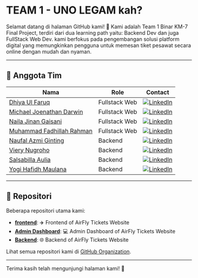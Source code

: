 # TEAM 1 - UNO LEGAM kah?

Selamat datang di halaman GitHub kami! 🎉 Kami adalah Team 1 Binar KM-7 Final Project, terdiri dari dua learning path yaitu: Backend Dev dan juga FullStack Web Dev. kami berfokus pada pengembangan solusi platform digital yang memungkinkan pengguna untuk memesan tiket pesawat secara online dengan mudah dan nyaman.

---

## 👥 Anggota Tim


| Nama                              | Role              | Contact                                                |
|-----------------------------------|-------------------|-------------------------------------------------------|
| [Dhiya Ul Faruq](https://github.com/pentahead)        | Fullstack Web      | [![LinkedIn](https://img.shields.io/badge/LinkedIn-Dhiya%20Ul%20Faruq-blue?logo=linkedin)](https://www.linkedin.com/in/dhiyaulfaruq/) |
| [Michael Joenathan Darwin](https://github.com/MichaelJD-MJD) | Fullstack Web      | [![LinkedIn](https://img.shields.io/badge/LinkedIn-Michael%20Joenathan%20Darwin-blue?logo=linkedin)](https://www.linkedin.com/in/michael-joenathan-darwin/) |
| [Naila Jinan Gaisani](https://github.com/nellnelaa)   | Fullstack Web      | [![LinkedIn](https://img.shields.io/badge/LinkedIn-Naila%20Jinan%20Gaisani-blue?logo=linkedin)](https://www.linkedin.com/in/naila-jinan-gaisani/) |
| [Muhammad Fadhillah Rahman](https://github.com/FadPro77) | Fullstack Web   | [![LinkedIn](https://img.shields.io/badge/LinkedIn-Muhammad%20Fadhillah%20Rahman-blue?logo=linkedin)](https://www.linkedin.com/in/muhammad-fadhillah-rahman/) |
| [Naufal Azmi Ginting](https://github.com/BoboiAzumi)  | Backend            | [![LinkedIn](https://img.shields.io/badge/LinkedIn-Naufal%20Azmi%20Ginting-blue?logo=linkedin)](https://www.linkedin.com/in/naufal-azmi-ginting/) |
| [Viery Nugroho](https://github.com/vierynugroho)      | Backend            | [![LinkedIn](https://img.shields.io/badge/LinkedIn-Viery%20Nugroho-blue?logo=linkedin)](https://www.linkedin.com/in/viery-nugroho/) |
| [Salsabilla Aulia](https://github.com/chacabilla)     | Backend            | [![LinkedIn](https://img.shields.io/badge/LinkedIn-Salsabilla%20Aulia-blue?logo=linkedin)](https://www.linkedin.com/in/salsabilla-aulia/) |
| [Yogi Hafidh Maulana](https://github.com/Yogihafidh)  | Backend            | [![LinkedIn](https://img.shields.io/badge/LinkedIn-Yogi%20Hafidh%20Maulana-blue?logo=linkedin)](https://www.linkedin.com/in/yogi-hafidh-maulana/) |

---

## 📂 Repositori
Beberapa repositori utama kami:
- **[frontend](https://github.com/TIM1-FSW-BE-BINAR/Frontend)**: ✈️ Frontend of AirFly Tickets Website
- **[Admin Dashboard](https://github.com/TIM1-FSW-BE-BINAR/Admin-Dashboard)**: 💻 Admin Dashboard of AirFly Tickets Website
- **[Backend](https://github.com/TIM1-FSW-BE-BINAR/Backend)**: 🌐 Backend of AirFly Tickets Website

Lihat semua repositori kami di [GitHub Organization](https://github.com/orgs/TIM1-FSW-BE-BINAR/repositories).

---

Terima kasih telah mengunjungi halaman kami! 🚀
